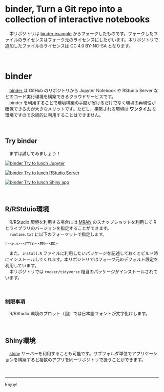 binder, Turn a Git repo into a collection of interactive notebooks
================

　本リポジトリは [binder example](https://github.com/binder-examples/r)
からフォークしたものです。フォークしたファイルのライセンスはフォーク元のライセンスにしたがいます。本リポジトリで追加したファイルのライセンスは
CC 4.0 BY-NC-SA となります。

　

# binder

　[binder <i class="fa fa-external-link"></i>](https://mybinder.org/) は
GitHub のリポジトリから Jupyter Notebook や RStudio Server
などのコード実行環境を構築できるクラウドサービスです。  
　binder を利用することで環境構築の手間が省けるだけでなく環境の再現性が確保できるのが大きなメリットです。ただし、構築される環境は
**ワンタイム** な環境ですので永続的に利用することはできません。

　

## Try binder

　まずは試してみましょう！

[![binder](https://mybinder.org/badge_logo.svg) Try to lunch
Jupyter](https://mybinder.org/v2/gh/k-metrics/binder/master?filepath=index.ipynb)

[![binder](https://mybinder.org/badge_logo.svg) Try to lunch RStudio
Server](https://mybinder.org/v2/gh/k-metrics/binder/master?urlpath=rstudio)

[![binder](https://mybinder.org/badge_logo.svg) Try to lunch Shiny
app](https://mybinder.org/v2/gh/k-metrics/binder/master?urlpath=shiny/bus-dashboard/)

　

## R/RStduio環境

　R/RStudio 環境を利用する場合には
[MRAN](https://mran.microsoft.com/documents/rro/reproducibility)
のスナップショットを利用して R とライブラリのバージョンを指定することができます。  
　`runtime.txt` に以下のフォーマットで指定します。

    r-<v.v>-<YYYY>-<MM>-<DD>

　また、`install.R`
ファイルに利用したいパッケージを記述しておくとビルド時にインストールしてくれます。本リポジトリではフォーク元のデフォルト設定を利用しています。  
　本リポジトリでは `rocker/tidyverse` 相当のパッケージがインストールされています。

　

### 制限事項

　R/RStudio 環境のプロット（図）では日本語フォントが文字化けします。

　

## Shiny環境

　[shiny](https://shiny.rstudio.com/)
サーバーを利用することも可能です。サブフォルダ単位でアプリケーションを構築すると複数のアプリを同一リポジトリで扱うことができます。

　

-----

Enjoy\!
